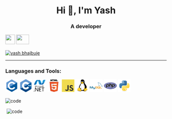 
<h1 align="center">Hi 👋, I'm Yash</h1>
<h3 align="center">A developer</h3>
<a href="http://www.linkedin.com/in/yashb-"target="blank"><img src="https://github.com/user-attachments/assets/21597f2b-0b9a-4ce5-b2c9-c96731163c59" height=30px" width="30px"></a>
<a href="mailto:ombhajbhuje@gmail.com"target="blank"><img src="https://github.com/user-attachments/assets/dba04b6e-bd44-46cd-9e01-a6b1ceb4b665" height=30px" width="40px"></a>
<p align="left">
<a href="http://www.linkedin.com/in/yashb-"target=blank"><img align="center" src="https://raw.githubusercontent.com/rahuldkjain/github-profile-readme-generator/master/src/images/icons/Social/linked-in-alt.svg" alt="yash bhajbuje" height="30" width="40" /></a>
</p>
<hr>
<h3 align="left">Languages and Tools:</h3>
<p align="left"> <a > <img src="https://raw.githubusercontent.com/devicons/devicon/master/icons/c/c-original.svg" alt="c" width="40" height="40"/> </a> <a> <img src="https://raw.githubusercontent.com/devicons/devicon/master/icons/cplusplus/cplusplus-original.svg" alt="cplusplus" width="40" height="40"/> </a> <a > <img src="https://raw.githubusercontent.com/devicons/devicon/master/icons/dot-net/dot-net-original-wordmark.svg" alt="dotnet" width="40" height="40"/> </a> <a > <img src="https://raw.githubusercontent.com/devicons/devicon/master/icons/html5/html5-original-wordmark.svg" alt="html5" width="40" height="40"/> </a> <a > <img src="https://raw.githubusercontent.com/devicons/devicon/master/icons/javascript/javascript-original.svg" alt="javascript" width="40" height="40"/> </a> <a> <img src="https://raw.githubusercontent.com/devicons/devicon/master/icons/linux/linux-original.svg" alt="linux" width="40" height="40"/> </a> <a > <img src="https://raw.githubusercontent.com/devicons/devicon/master/icons/mysql/mysql-original-wordmark.svg" alt="mysql" width="40" height="40"/> </a> <a > <img src="https://raw.githubusercontent.com/devicons/devicon/master/icons/php/php-original.svg" alt="php" width="40" height="40"/> </a> <a > <img src="https://raw.githubusercontent.com/devicons/devicon/master/icons/python/python-original.svg" alt="python" width="40" height="40"/> </a> </p>

<p><img align="center" src="https://github-readme-stats.vercel.app/api/top-langs?username=yashx01&show_icons=true&locale=en&layout=compact" alt="code" /></p>
<p>&nbsp;<img align="center" src="https://github-readme-stats.vercel.app/api?username=yashx01&show_icons=true&locale=en" alt="code" /></p>
          

